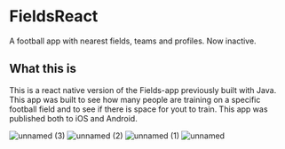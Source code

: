 # FieldsReact
A football app with nearest fields, teams and profiles. Now inactive.

## What this is
This is a react native version of the Fields-app previously built with Java. This app was built to see how many people are training on a 
specific football field and to see if there is space for yout to train. This app was published both to iOS and Android.


![unnamed (3)](https://user-images.githubusercontent.com/31755521/211774951-147eb28f-74b8-4e65-a0ee-f5e1c1fda0d0.png)
![unnamed (2)](https://user-images.githubusercontent.com/31755521/211774961-93a65410-be2b-4ce0-a4da-bed01ac65a33.png)
![unnamed (1)](https://user-images.githubusercontent.com/31755521/211774965-5925aabd-0a6e-4339-b68c-1caa3e05d39a.png)
![unnamed](https://user-images.githubusercontent.com/31755521/211774968-f3755ae8-499a-4524-ac67-225d6d54a84d.png)
